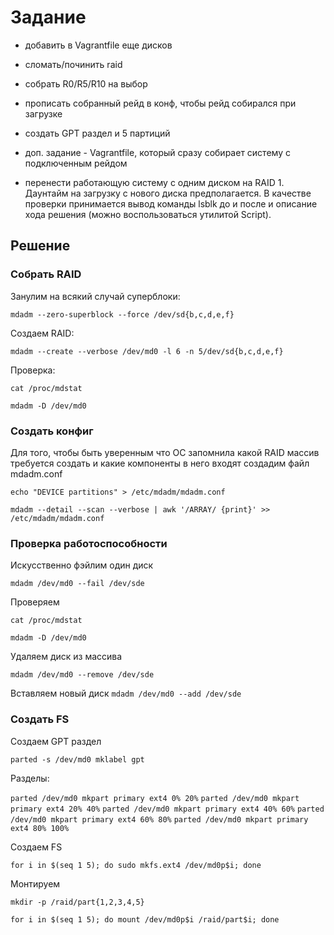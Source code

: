 # **Задание**
- добавить в Vagrantfile еще дисков
- сломать/починить raid
- собрать R0/R5/R10 на выбор
- прописать собранный рейд в конф, чтобы рейд собирался при загрузке
- создать GPT  раздел и 5 партиций

- доп. задание - Vagrantfile, который сразу собирает систему с подключенным рейдом
- перенести работающую систему с одним диском на RAID 1. Даунтайм на загрузку с нового диска предполагается. В качестве проверки принимается вывод команды lsblk до и после и описание хода решения (можно воспользоваться утилитой Script).


## Решение
### Собрать RAID
Занулим на всякий случай суперблоки:

`mdadm --zero-superblock --force /dev/sd{b,c,d,e,f}`

Создаем RAID:

`mdadm --create --verbose /dev/md0 -l 6 -n 5/dev/sd{b,c,d,e,f}`

Проверка:

`cat /proc/mdstat`

`mdadm -D /dev/md0`

### Создать конфиг
Для того, чтобы быть уверенным что ОС запомнила какой RAID массив требуется создать и какие компоненты в него входят создадим файл mdadm.conf

`echo "DEVICE partitions" > /etc/mdadm/mdadm.conf`

`mdadm --detail --scan --verbose | awk '/ARRAY/ {print}' >> /etc/mdadm/mdadm.conf`


### Проверка работоспособности
Искусственно фэйлим один диск

`mdadm /dev/md0 --fail /dev/sde`

Проверяем

`cat /proc/mdstat`

`mdadm -D /dev/md0`

Удаляем диск из массива

`mdadm /dev/md0 --remove /dev/sde`

Вставляем новый диск
`mdadm /dev/md0 --add /dev/sde`

### Создать FS
Создаем GPT раздел

`parted -s /dev/md0 mklabel gpt`

Разделы:

`parted /dev/md0 mkpart primary ext4 0% 20%`
`parted /dev/md0 mkpart primary ext4 20% 40%`
`parted /dev/md0 mkpart primary ext4 40% 60%`
`parted /dev/md0 mkpart primary ext4 60% 80%`
`parted /dev/md0 mkpart primary ext4 80% 100%`

Создаем FS

`for i in $(seq 1 5); do sudo mkfs.ext4 /dev/md0p$i; done`

Монтируем

`mkdir -p /raid/part{1,2,3,4,5}`

`for i in $(seq 1 5); do mount /dev/md0p$i /raid/part$i; done`
